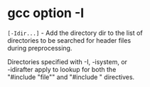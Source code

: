 # gcc option -I

`[-Idir...]` - Add the directory dir to the list of  
directories to be searched for header files  
during preprocessing.  

Directories specified with -I, -isystem, or  
-idirafter apply to lookup for both the  
"#include "file"" and "#include <file>" directives. 

